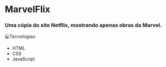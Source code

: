 # MarvelFlix

### Uma cópia do site Netflix, mostrando apenas obras da Marvel.

:computer:Tecnologias:

- HTML
- CSS
- JavaScript